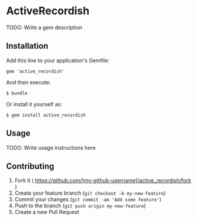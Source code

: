 # ActiveRecordish

TODO: Write a gem description

## Installation

Add this line to your application's Gemfile:

    gem 'active_recordish'

And then execute:

    $ bundle

Or install it yourself as:

    $ gem install active_recordish

## Usage

TODO: Write usage instructions here

## Contributing

1. Fork it ( https://github.com/[my-github-username]/active_recordish/fork )
2. Create your feature branch (`git checkout -b my-new-feature`)
3. Commit your changes (`git commit -am 'Add some feature'`)
4. Push to the branch (`git push origin my-new-feature`)
5. Create a new Pull Request
